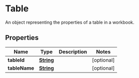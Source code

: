 

# Table

An object representing the properties of a table in a workbook.

## Properties

| Name | Type | Description | Notes |
|------------ | ------------- | ------------- | -------------|
|**tableId** | [**String**](String.md) |  |  [optional] |
|**tableName** | [**String**](String.md) |  |  [optional] |



